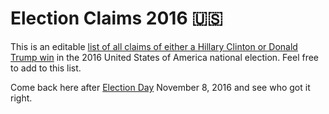 # Election Claims 2016 🇺🇸

This is an editable [list of all claims of either a Hillary Clinton or Donald Trump win](2016_Prediction_List.markdown) in the 2016 United States of America national election. Feel free to add to this list.

Come back here after [Election Day](//en.wikipedia.org/wiki/United_States_elections,_2016) November 8, 2016 and see who got it right.
